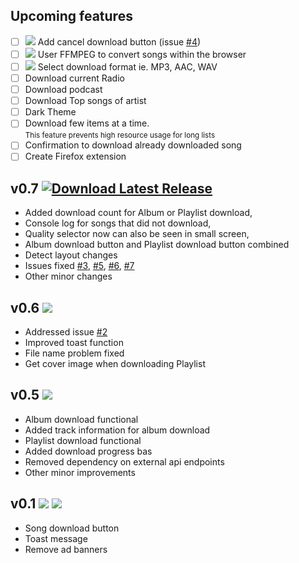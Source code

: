 ## Upcoming features

- [ ] ![][sh_w] Add cancel download button (issue [#4](https://github.com/GrayGalaxy/jiosaavn-downloader/issues/4))
- [ ] ![][sh_w] User FFMPEG to convert songs within the browser
- [ ] ![][sh_q] Select download format ie. MP3, AAC, WAV
- [ ] Download current Radio
- [ ] Download podcast
- [ ] Download Top songs of artist
- [ ] Dark Theme
- [ ] Download few items at a time.\
<small>This feature prevents high resource usage for long lists</small>
- [ ] Confirmation to download already downloaded song
- [ ] Create Firefox extension

## v0.7 [![][sh_l]][v0.7]

- Added download count for Album or Playlist download,
- Console log for songs that did not download,
- Quality selector now can also be seen in small screen,
- Album download button and Playlist download button combined
- Detect layout changes
- Issues fixed [#3], [#5], [#6], [#7]
- Other minor changes

## v0.6 [![][sh0.6]][v0.6]

- Addressed issue [#2]
- Improved toast function
- File name problem fixed
- Get cover image when downloading Playlist

## v0.5 [![][sh0.5]][v0.5]

- Album download functional
- Added track information for album download
- Playlist download functional
- Added download progress bas
- Removed dependency on external api endpoints
- Other minor improvements

## v0.1 [![][sh0.1]][v0.1] ![][sh_i]

- Song download button
- Toast message
- Remove ad banners

[v0.7]: https://github.com/GrayGalaxy/jiosaavn-downloader/releases/download/v0.7/release.zip "Download v0.7"
[v0.6]: https://github.com/GrayGalaxy/jiosaavn-downloader/releases/download/v0.6/release.zip "Download v0.6"
[v0.5]: https://github.com/GrayGalaxy/jiosaavn-downloader/releases/tag/v0.5 "Download"
[v0.1]: https://github.com/GrayGalaxy/jiosaavn-downloader/releases/tag/v0.1 "Download"

<!-- Shields -->

[sh_w]: https://img.shields.io/badge/-Working%20on%20It-brightgreen/?style=flat-square
[sh_q]: https://img.shields.io/badge/-Queued-yellow?style=flat-square
[sh_l]: https://img.shields.io/github/release/GrayGalaxy/jiosaavn-downloader?color=success&label=Latest&style=flat-square "Download Latest Release"
[sh0.6]: https://img.shields.io/badge/Release-v0.6-blue?style=flat-square
[sh0.5]: https://img.shields.io/badge/Release-v0.5-blue?style=flat-square
[sh0.1]: https://img.shields.io/badge/Release-v0.1-blue?style=flat-square
[sh_i]: https://img.shields.io/static/v1?label=&message=Initial&color=critical&style=flat-square

<!-- Issues -->

[#2]: https://github.com/GrayGalaxy/jiosaavn-downloader/issues/2
[#3]: https://github.com/GrayGalaxy/jiosaavn-downloader/issues/3
[#5]: https://github.com/GrayGalaxy/jiosaavn-downloader/issues/5
[#6]: https://github.com/GrayGalaxy/jiosaavn-downloader/issues/6
[#7]: https://github.com/GrayGalaxy/jiosaavn-downloader/issues/7
